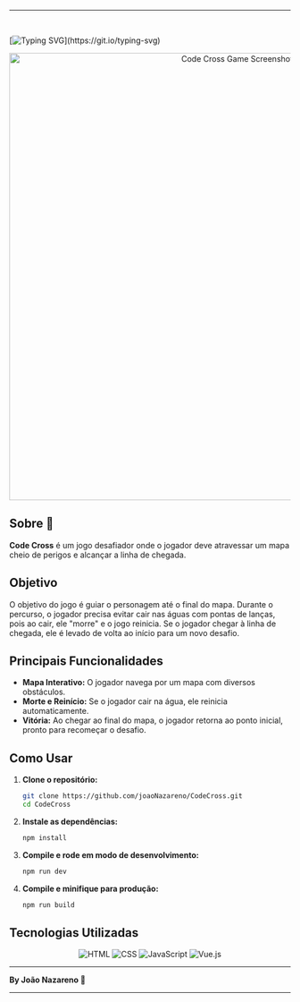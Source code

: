 



---

<br>

[![Typing SVG](https://readme-typing-svg.herokuapp.com/?color=DC143C&size=35&center=true&vCenter=true&width=1000&lines=Code+Cross;Desafie-se+nesse+mapa+repleto+de+armadilhas!)](https://git.io/typing-svg)


<div align="center">
  <img src="https://drive.google.com/uc?id=1-X4vOlX1lVTISxDRSKT-eLASLkAGlxh7" alt="Code Cross Game Screenshot" width="800"/>
</div>

## Sobre 📝

**Code Cross** é um jogo desafiador onde o jogador deve atravessar um mapa cheio de perigos e alcançar a linha de chegada.

## Objetivo

O objetivo do jogo é guiar o personagem até o final do mapa. Durante o percurso, o jogador precisa evitar cair nas águas com pontas de lanças, pois ao cair, ele "morre" e o jogo reinicia. Se o jogador chegar à linha de chegada, ele é levado de volta ao início para um novo desafio.

## Principais Funcionalidades

- **Mapa Interativo:** O jogador navega por um mapa com diversos obstáculos.
- **Morte e Reinício:** Se o jogador cair na água, ele reinicia automaticamente.
- **Vitória:** Ao chegar ao final do mapa, o jogador retorna ao ponto inicial, pronto para recomeçar o desafio.

## Como Usar

1. **Clone o repositório:**
   ```bash
   git clone https://github.com/joaoNazareno/CodeCross.git
   cd CodeCross
   ```

2. **Instale as dependências:**
   ```bash
   npm install
   ```

3. **Compile e rode em modo de desenvolvimento:**
   ```bash
   npm run dev
   ```

4. **Compile e minifique para produção:**
   ```bash
   npm run build
   ```

## Tecnologias Utilizadas

<div align="center">
  <img src="https://img.shields.io/badge/-HTML-0D1117?style=for-the-badge&logo=html5&logoColor=E34F26" alt="HTML"/>
  <img src="https://img.shields.io/badge/-CSS-0D1117?style=for-the-badge&logo=css3&logoColor=1572B6" alt="CSS"/>
  <img src="https://img.shields.io/badge/-JavaScript-0D1117?style=for-the-badge&logo=javascript&logoColor=F7DF1E" alt="JavaScript"/>
  <img src="https://img.shields.io/badge/-Vue.js-0D1117?style=for-the-badge&logo=vue.js&logoColor=4FC08D" alt="Vue.js"/>
</div>

---

**By João Nazareno 🦅**

---

